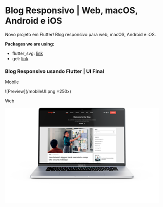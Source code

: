 # Blog Responsivo | Web, macOS, Android e iOS

Novo projeto em Flutter!
Blog responsivo para web, macOS, Android e iOS.

**Packages we are using:**

- flutter_svg: [link](https://pub.dev/packages/flutter_svg)
- get: [link](https://pub.dev/packages/get)

### Blog Responsivo usando Flutter | UI Final

Mobile

![Preview](/mobileUI.png =250x)

Web

![Preview](/siteUI.png)